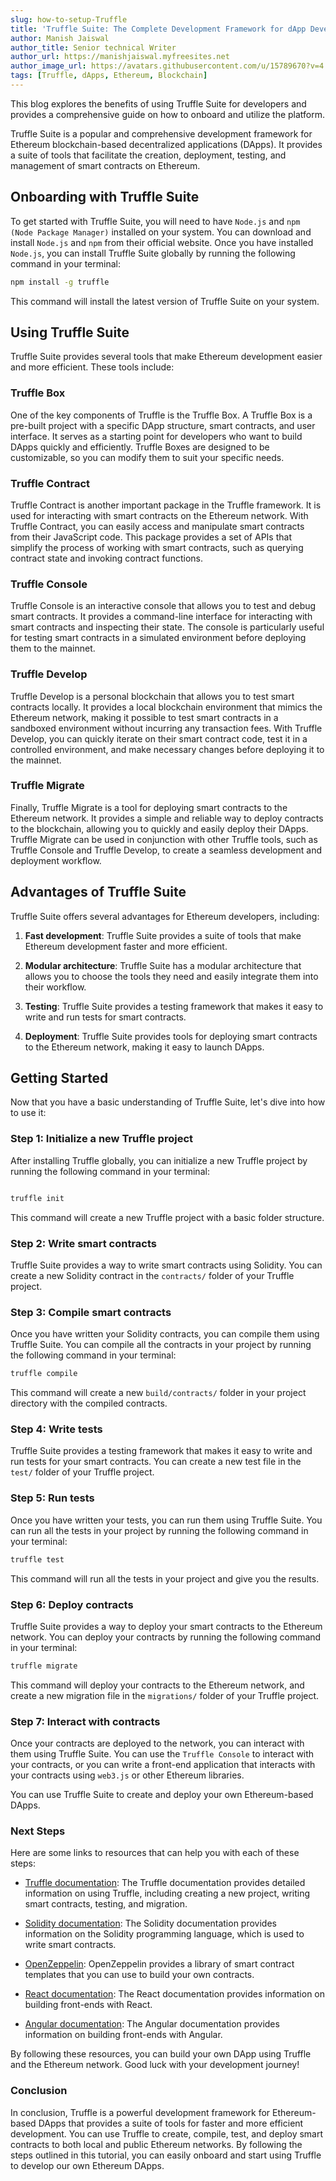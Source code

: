 ```yaml
---
slug: how-to-setup-Truffle
title: 'Truffle Suite: The Complete Development Framework for dApp Developers'
author: Manish Jaiswal
author_title: Senior technical Writer
author_url: https://manishjaiswal.myfreesites.net
author_image_url: https://avatars.githubusercontent.com/u/15789670?v=4
tags: [Truffle, dApps, Ethereum, Blockchain]
---
```


This blog explores the benefits of using Truffle Suite for developers and provides a comprehensive guide on how to onboard and utilize the platform.

<!--truncate-->

Truffle Suite is a popular and comprehensive development framework for Ethereum blockchain-based decentralized applications (DApps). It provides a suite of tools that facilitate the creation, deployment, testing, and management of smart contracts on Ethereum. 


## Onboarding with Truffle Suite

To get started with Truffle Suite, you will need to have `Node.js` and `npm (Node Package Manager)` installed on your system. 
You can download and install `Node.js` and `npm` from their official website. Once you have installed `Node.js`, you can install Truffle Suite globally by running the following command in your terminal:

```bash
npm install -g truffle
```

This command will install the latest version of Truffle Suite on your system.

## Using Truffle Suite

Truffle Suite provides several tools that make Ethereum development easier and more efficient. These tools include:

### Truffle Box 
One of the key components of Truffle is the Truffle Box. A Truffle Box is a pre-built project with a specific DApp structure, smart contracts, and user interface. It serves as a starting point for developers who want to build DApps quickly and efficiently. Truffle Boxes are designed to be customizable, so you can modify them to suit your specific needs.

### Truffle Contract
Truffle Contract is another important package in the Truffle framework. It is used for interacting with smart contracts on the Ethereum network. With Truffle Contract, you can easily access and manipulate smart contracts from their JavaScript code. This package provides a set of APIs that simplify the process of working with smart contracts, such as querying contract state and invoking contract functions.

### Truffle Console 
Truffle Console is an interactive console that allows you to test and debug smart contracts. It provides a command-line interface for interacting with smart contracts and inspecting their state. The console is particularly useful for testing smart contracts in a simulated environment before deploying them to the mainnet.

### Truffle Develop
Truffle Develop is a personal blockchain that allows you to test smart contracts locally. It provides a local blockchain environment that mimics the Ethereum network, making it possible to test smart contracts in a sandboxed environment without incurring any transaction fees. With Truffle Develop, you can quickly iterate on their smart contract code, test it in a controlled environment, and make necessary changes before deploying it to the mainnet.

### Truffle Migrate 
Finally, Truffle Migrate is a tool for deploying smart contracts to the Ethereum network. It provides a simple and reliable way to deploy contracts to the blockchain, allowing you to quickly and easily deploy their DApps. Truffle Migrate can be used in conjunction with other Truffle tools, such as Truffle Console and Truffle Develop, to create a seamless development and deployment workflow.

## Advantages of Truffle Suite

Truffle Suite offers several advantages for Ethereum developers, including:

1. **Fast development**: Truffle Suite provides a suite of tools that make Ethereum development faster and more efficient.

2. **Modular architecture**: Truffle Suite has a modular architecture that allows you to choose the tools they need and easily integrate them into their workflow.

3. **Testing**: Truffle Suite provides a testing framework that makes it easy to write and run tests for smart contracts.

4. **Deployment**: Truffle Suite provides tools for deploying smart contracts to the Ethereum network, making it easy to launch DApps.

## Getting Started

Now that you have a basic understanding of Truffle Suite, let's dive into how to use it:

### Step 1: Initialize a new Truffle project

After installing Truffle globally, you can initialize a new Truffle project by running the following command in your terminal:
```csharp

truffle init
```
This command will create a new Truffle project with a basic folder structure.

### Step 2: Write smart contracts
Truffle Suite provides a way to write smart contracts using Solidity. You can create a new Solidity contract in the `contracts/` folder of your Truffle project.

### Step 3: Compile smart contracts
Once you have written your Solidity contracts, you can compile them using Truffle Suite. You can compile all the contracts in your project by running the following command in your terminal:

```bash
truffle compile
```

This command will create a new `build/contracts/` folder in your project directory with the compiled contracts.

### Step 4: Write tests
Truffle Suite provides a testing framework that makes it easy to write and run tests for your smart contracts. You can create a new test file in the `test/` folder of your Truffle project.

### Step 5: Run tests
Once you have written your tests, you can run them using Truffle Suite. You can run all the tests in your project by running the following command in your terminal:

```bash
truffle test
```

This command will run all the tests in your project and give you the results.

### Step 6: Deploy contracts
Truffle Suite provides a way to deploy your smart contracts to the Ethereum network. You can deploy your contracts by running the following command in your terminal:

```bash
truffle migrate
```

This command will deploy your contracts to the Ethereum network, and create a new migration file in the `migrations/` folder of your Truffle project.

### Step 7: Interact with contracts
Once your contracts are deployed to the network, you can interact with them using Truffle Suite. You can use the `Truffle Console` to interact with your contracts, or you can write a front-end application that interacts with your contracts using `web3.js` or other Ethereum libraries.

You can use Truffle Suite to create and deploy your own Ethereum-based DApps.


### Next Steps
Here are some links to resources that can help you with each of these steps:

- [Truffle documentation](https://trufflesuite.com/docs/): The Truffle documentation provides detailed information on using Truffle, including creating a new project, writing smart contracts, testing, and migration.

- [Solidity documentation](https://docs.soliditylang.org/en/v0.8.19/): The Solidity documentation provides information on the Solidity programming language, which is used to write smart contracts.

- [OpenZeppelin](https://www.openzeppelin.com/contracts): OpenZeppelin provides a library of smart contract templates that you can use to build your own contracts.

- [React documentation](https://reactjs.org/docs/getting-started.html): The React documentation provides information on building front-ends with React.

- [Angular documentation](https://angular.io/docs): The Angular documentation provides information on building front-ends with Angular.

By following these resources, you can build your own DApp using Truffle and the Ethereum network. Good luck with your development journey!

### Conclusion

In conclusion, Truffle is a powerful development framework for Ethereum-based DApps that provides a suite of tools for faster and more efficient development. You can use Truffle to create, compile, test, and deploy smart contracts to both local and public Ethereum networks. By following the steps outlined in this tutorial, you can easily onboard and start using Truffle to develop our own Ethereum DApps.